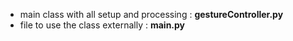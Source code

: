 - main class with all setup and processing : **gestureController.py**
- file to use the class externally : **main.py**